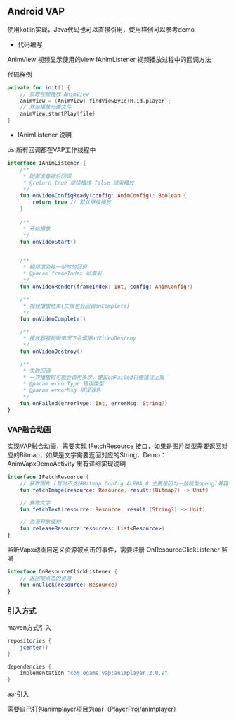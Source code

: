 ## Android VAP

使用kotlin实现，Java代码也可以直接引用，使用样例可以参考demo


* 代码编写

AnimView 视频显示使用的view
IAnimListener 视频播放过程中的回调方法


代码样例

```kotlin
private fun init() {
    // 获取视频播放 AnimView
    animView = (AnimView) findViewById(R.id.player);
    // 开始播放动画文件
    animView.startPlay(file)
}
```

* IAnimListener 说明

ps:所有回调都在VAP工作线程中

```kotlin
interface IAnimListener {
    /**
     * 配置准备好后回调
     * @return true 继续播放 false 结束播放
     */
    fun onVideoConfigReady(config: AnimConfig): Boolean {
        return true // 默认继续播放
    }
    
    /**
     * 开始播放
     */
    fun onVideoStart()


    /**
     * 视频渲染每一帧时的回调
     * @param frameIndex 帧索引
     */
    fun onVideoRender(frameIndex: Int, config: AnimConfig?)

    /**
     * 视频播放结束(失败也会回调onComplete)
     */
    fun onVideoComplete()

    /**
     * 播放器被销毁情况下会调用onVideoDestroy
     */
    fun onVideoDestroy()

    /**
     * 失败回调
     * 一次播放时可能会调用多次，建议onFailed只做错误上报
     * @param errorType 错误类型
     * @param errorMsg 错误消息
     */
    fun onFailed(errorType: Int, errorMsg: String?)
}

```

### VAP融合动画

实现VAP融合动画，需要实现 IFetchResource 接口，如果是图片类型需要返回对应的Bitmap，如果是文字需要返回对应的String，Demo：AnimVapxDemoActivity 里有详细实现说明

```kotlin
interface IFetchResource {
    // 获取图片 (暂时不支持Bitmap.Config.ALPHA_8 主要是因为一些机型opengl兼容问题)
    fun fetchImage(resource: Resource, result:(Bitmap?) -> Unit)

    // 获取文字
    fun fetchText(resource: Resource, result:(String?) -> Unit)

    // 资源释放通知
    fun releaseResource(resources: List<Resource>)
}
```

监听Vapx动画自定义资源被点击的事件，需要注册 OnResourceClickListener 监听

```kotlin
interface OnResourceClickListener {
    // 返回被点击的资源
    fun onClick(resource: Resource)
}
```


### 引入方式

maven方式引入

```gradle
repositories {
    jcenter()
}

dependencies {
    implementation "com.egame.vap:animplayer:2.0.9"
}
```

aar引入

需要自己打包animplayer项目为aar（PlayerProj/animplayer）
